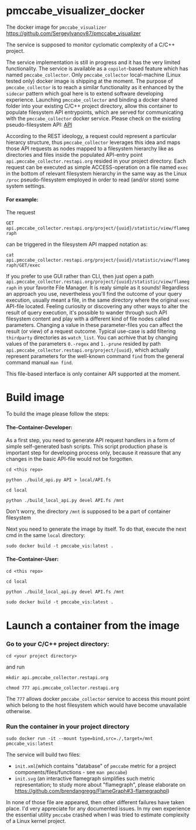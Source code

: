 # pmccabe_visualizer_docker

The docker image for `pmccabe_visualizer` https://github.com/SergeyIvanov87/pmccabe_visualizer

The service is supposed to monitor cyclomatic complexity of a C/C++ project.

The service implementation is still in progress and it has the very limited functionality.
The service is available as a `copilot`-based feature which has named `pmccabe_collector`. Only `pmccabe_collector` local-machine (Linux tested only) docker image is shipping at the moment.
The purpose of `pmccabe_collector` is to reach a similar functionality as it enhanced by the `sidecar` pattern which goal here is to extend software developing experience.
Launching `pmccabe_collector` and binding a docker shared folder into your existing C/C++ project directory, allow this container to populate filesystem API entrypoints, which are served for communicating with the `pmccabe_collector` docker service.
Please check on the existing pseudo-filesystem API:
[API](local/API.fs)

According to the REST ideology, a request could represent a particular hierarcy structure, thus `pmccabe_collector` leverages this idea and maps those API requests as nodes mapped to a filesystem hierarchy like as directories and files inside the populated API-entry point `api.pmccabe_collector.restapi.org` resided in your project directory.
Each request can be executed as simple ACCESS-operation on a file named `exec` in the bottom of relevant filesystem hierarchy in the same way as the Linux `/proc` pseudo-filesystem employed in order to read (and/or store) some system settings.

#### For example:

The request

`GET api.pmccabe_collector.restapi.org/project/{uuid}/statistic/view/flamegraph`

can be triggered in the filesystem API mapped notation as:

`cat api.pmccabe_collector.restapi.org/project/{uuid}/statistic/view/flamegraph/GET/exec`

If you prefer to use GUI rather than CLI, then just open a path `api.pmccabe_collector.restapi.org/project/{uuid}/statistic/view/flamegraph` in your favorite File Manager. It is realy simple as it sounds! Regardless an approach you use, nevertheless you'll find the outcome of your query execution, usually meant a file, in the same directory where the original `exec` API-file located. Feeling curiosity or discovering any other ways to alter the result of query execution, it's possible to wander through such API filesystem content and play with a different kind of file nodes called parameters. Changing a value in these parameter-files you can affect the result (or view) of a request outcome.
Typical use-case is add filtering `thirdparty` directories as `watch_list`. You can acrhive that by changing values of the parameters `0.-regex` and `1.-prune` resided by path `api.pmccabe_collector.restapi.org/project/{uuid}`, which actually represent parameters for the  well-known command `find` from the general command manual `man find`.

This file-based interface is only container API supported at the moment.

# Build image

To build the image please follow the steps:

#### The-Container-Developer:

As a first step, you need to generate API request handlers in a form of simple self-generated bash scripts. This script production phase is important step for developing process only, because it reassure that any changes in the basic API-file would not be forgotten.
       
`cd <this repo>`
 
`python ./build_api.py API > local/API.fs`
  
`cd local`
 
`python ./build_local_api.py devel API.fs /mnt`

Don't worry, the directory `/mnt` is supposed to be a part of container filesystem

Next you need to generate the image by itself. To do that, execute the next cmd in the same `local` directory:
  
`sudo docker build -t pmccabe_vis:latest .`

#### The-Container-User:
   
 `cd <this repo>`
 
 `cd local`
 
 `python ./build_local_api.py devel API.fs /mnt`
 
 `sudo docker build -t pmccabe_vis:latest .`
   

# Launch a container from the image

### Go to your C/C++ project directory:
  
`cd <your project directory>`

 and run
 
`mkdir api.pmccabe_collector.restapi.org`

`chmod 777 api.pmccabe_collector.restapi.org`

The `777` allows docker `pmccabe_collector` service to access this mount point which belong to the host filesystem which would have become unavailable otherwise.

### Run the container in your project directory
  
`sudo docker run -it --mount type=bind,src=./,target=/mnt pmccabe_vis:latest`

The service will build two files: 
- `init.xml`(which contains "database" of `pmccabe` metric for a project components/files/functions - see `man pmccabe`)
- `init.svg` (an interactive flamegraph simplifies such metric representation; to study more about "flamegraph", please elaborate on https://github.com/brendangregg/FlameGraph#3-flamegraphpl)

In none of those file are appeared, then other different failures have taken place. I'd very appreciate for any documented issues. In my own experience the essential utility `pmccabe` crashed when I was tried to estimate complexity of a Linux kernel project.
